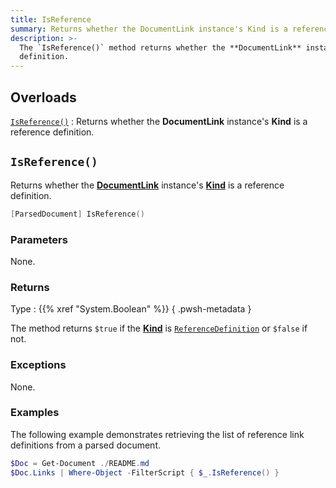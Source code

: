```yaml
---
title: IsReference
summary: Returns whether the DocumentLink instance's Kind is a reference definition.
description: >-
  The `IsReference()` method returns whether the **DocumentLink** instance's **Kind** is a reference
  definition.
---
```


## Overloads

[`IsReference()`](#isreference)
: Returns whether the **DocumentLink** instance's **Kind** is a reference definition.

## `IsReference()`

Returns whether the [**DocumentLink**][01] instance's [**Kind**][02] is a reference definition.

```powershell
[ParsedDocument] IsReference()
```

### Parameters

None.

### Returns

Type
: {{% xref "System.Boolean" %}}
{ .pwsh-metadata }

The method returns `$true` if the [**Kind**][02] is [`ReferenceDefinition`][03] or `$false` if not.

### Exceptions

None.

### Examples

The following example demonstrates retrieving the list of reference link definitions from a parsed
document.

```powershell
$Doc = Get-Document ./README.md
$Doc.Links | Where-Object -FilterScript { $_.IsReference() }
```

<!-- Link Reference Definitions -->
[01]: ../../
[02]: ../../properties#kind
[03]: ../../../../enums/linkkind#referencedefinition

